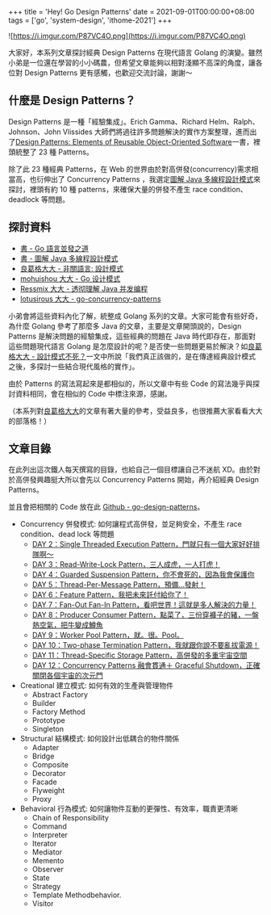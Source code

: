 +++
title = 'Hey! Go Design Patterns'
date = 2021-09-01T00:00:00+08:00
tags = ['go', 'system-design', 'ithome-2021']
+++

![https://i.imgur.com/P87VC4O.png](https://i.imgur.com/P87VC4O.png)

大家好，本系列文章探討經典 Design Patterns 在現代語言 Golang 的演變。雖然小弟是一位還在學習的小小碼農，但希望文章能夠以相對淺顯不高深的角度，讓各位對
Design Patterns 更有感觸，也歡迎交流討論，謝謝～

## 什麼是 Design Patterns？

Design Patterns 是一種「經驗集成」。Erich Gamma、Richard Helm、Ralph、Johnson、John Vlissides 大師們將過往許多問題解決的實作方案整理，進而出了[Design Patterns: Elements of Reusable Object-Oriented
Software](https://zh.wikipedia.org/wiki/%E8%AE%BE%E8%AE%A1%E6%A8%A1%E5%BC%8F%EF%BC%9A%E5%8F%AF%E5%A4%8D%E7%94%A8%E9%9D%A2%E5%90%91%E5%AF%B9%E8%B1%A1%E8%BD%AF%E4%BB%B6%E7%9A%84%E5%9F%BA%E7%A1%80)一書，裡頭統整了 23 種 Patterns。

除了此 23 種經典 Patterns，在 Web 的世界由於對高併發(concurrency)需求相當高，也衍伸出了 Concurrency
Patterns ，我選定[圖解 Java 多線程設計模式](https://www.tenlong.com.tw/products/9787115462749)來探討，裡頭有約 10 種 patterns，來確保大量的併發不產生 race condition、deadlock 等問題。

## 探討資料

- [書 - Go 語言並發之道](https://www.tenlong.com.tw/products/9787519824945)
- [書 - 圖解 Java 多線程設計模式](https://www.tenlong.com.tw/products/9787115462749)
- [良葛格大大 - 非關語言: 設計模式](https://openhome.cc/Gossip/DesignPattern/)
- [mohuishou 大大 - Go 设计模式](https://lailin.xyz/post/go-design-pattern.html)
- [Ressmix 大大 - 透彻理解 Java 并发编程](https://segmentfault.com/blog/ressmix_multithread)
- [lotusirous 大大 - go-concurrency-patterns](https://github.com/lotusirous/go-concurrency-patterns)

小弟會將這些資料內化了解，統整成 Golang
系列的文章。大家可能會有些好奇，為什麼 Golang 參考了那麼多 Java 的文章，主要是文章開頭說的，Design Patterns 是解決問題的經驗集成，這些經典的問題在 Java
時代即存在，那面對這些問題現代語言 Golang
是怎麼設計的呢？是否使一些問題更易於解決？如[良葛格大大 - 設計模式不死？](https://www.ithome.com.tw/voice/89076)一文中所說「我們真正該做的，是在傳達經典設計模式之後，多探討一些結合現代風格的實作」。

由於 Patterns 的寫法寫起來是都相似的，所以文章中有些 Code
的寫法幾乎與探討資料相同，會在相似的 Code 中標注來源，感謝。

（本系列對[良葛格大大](https://openhome.cc/Gossip/index.html)的文章有著大量的參考，受益良多，也很推薦大家看看大大的部落格！）

## 文章目錄

在此列出這次鐵人每天撰寫的目錄，也給自己一個目標讓自己不迷航 XD。由於對於高併發興趣挺大所以會先以 Concurrency Patterns 開始，再介紹經典 Design Patterns。

並且會把相關的 Code 放在此 [Github -
go-design-patterns](https://github.com/superj80820/go-design-patterns)。

- Concurrency 併發模式: 如何讓程式高併發，並足夠安全，不產生 race
condition、dead lock 等問題
    - [DAY
    2：Single Threaded Execution
    Pattern，門就只有一個大家好好排隊啊～](https://ithelp.ithome.com.tw/articles/10264769)
    - [DAY
    3：Read-Write-Lock Pattern，三人成虎，一人打虎！](https://ithelp.ithome.com.tw/articles/10265460)
    - [DAY
    4：Guarded Suspension Pattern，你不會死的，因為我會保護你](https://ithelp.ithome.com.tw/articles/10266278)
    - [DAY
    5：Thread-Per-Message Pattern，預備…發射！](https://ithelp.ithome.com.tw/articles/10267174)
    - [DAY
    6：Feature Pattern，我把未來託付給你了！](https://ithelp.ithome.com.tw/articles/10267843)
    - [DAY
    7：Fan-Out Fan-In Pattern，看吧世界！這就是多人解決的力量！](https://ithelp.ithome.com.tw/articles/10268715)
    - [DAY
    8：Producer Consumer
    Pattern，點菜了，三份穿褲子的豬，一盤熱空氣，把牛變成鱒魚](https://ithelp.ithome.com.tw/articles/10269446)
    - [DAY
    9：Worker Pool Pattern，就。很。Pool。](https://ithelp.ithome.com.tw/articles/10270015)
    - [DAY
    10：Two-phase Termination Pattern，我就跟你說不要亂拔電源！](https://ithelp.ithome.com.tw/articles/10270786)
    - [DAY
    11：Thread-Specific Storage Pattern，高併發的多重宇宙空間](https://ithelp.ithome.com.tw/articles/10271558)
    - [DAY
    12：Concurrency Patterns 融會貫通＋ Graceful
    Shutdown，正確關閉各個宇宙的次元門](https://ithelp.ithome.com.tw/articles/10272236)
- Creational 建立模式: 如何有效的生產與管理物件
    - Abstract Factory
    - Builder
    - Factory Method
    - Prototype
    - Singleton
- Structural 結構模式: 如何設計出低耦合的物件關係
    - Adapter
    - Bridge
    - Composite
    - Decorator
    - Facade
    - Flyweight
    - Proxy
- Behavioral 行為模式:
如何讓物件互動的更彈性、有效率，職責更清晰
    - Chain of Responsibility
    - Command
    - Interpreter
    - Iterator
    - Mediator
    - Memento
    - Observer
    - State
    - Strategy
    - Template Methodbehavior.
    - Visitor